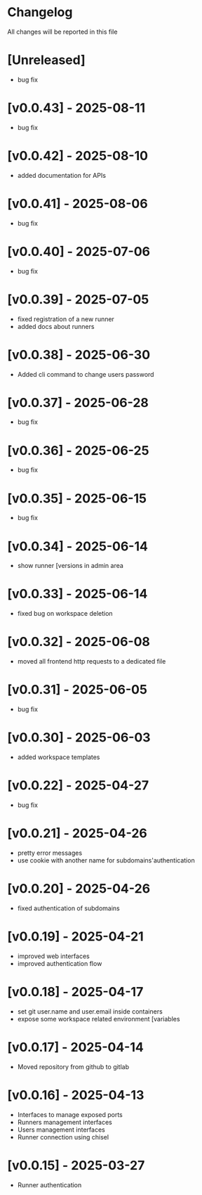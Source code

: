 # Changelog
All changes will be reported in this file

# [Unreleased]
- bug fix

# [v0.0.43] - 2025-08-11
- bug fix

# [v0.0.42] - 2025-08-10
- added documentation for APIs

# [v0.0.41] - 2025-08-06
- bug fix

# [v0.0.40] - 2025-07-06
- bug fix

# [v0.0.39] - 2025-07-05
- fixed registration of a new runner
- added docs about runners

# [v0.0.38] - 2025-06-30
- Added cli command to change users password

# [v0.0.37] - 2025-06-28
- bug fix

# [v0.0.36] - 2025-06-25
- bug fix

# [v0.0.35] - 2025-06-15
- bug fix

# [v0.0.34] - 2025-06-14
- show runner [versions in admin area

# [v0.0.33] - 2025-06-14
- fixed bug on workspace deletion

# [v0.0.32] - 2025-06-08
- moved all frontend http requests to a dedicated file

# [v0.0.31] - 2025-06-05
- bug fix

# [v0.0.30] - 2025-06-03
- added workspace templates

# [v0.0.22] - 2025-04-27
- bug fix

# [v0.0.21] - 2025-04-26
- pretty error messages
- use cookie with another name for subdomains'authentication

# [v0.0.20] - 2025-04-26
- fixed authentication of subdomains

# [v0.0.19] - 2025-04-21
- improved web interfaces
- improved authentication flow

# [v0.0.18] - 2025-04-17
- set git user.name and user.email inside containers
- expose some workspace related environment [variables

# [v0.0.17] - 2025-04-14
- Moved repository from github to gitlab

# [v0.0.16] - 2025-04-13
- Interfaces to manage exposed ports
- Runners management interfaces
- Users management interfaces
- Runner connection using chisel

# [v0.0.15] - 2025-03-27
- Runner authentication
